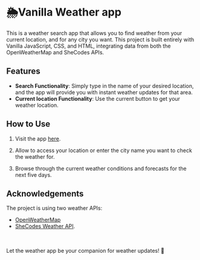 # 🌦️Vanilla Weather app

This is a weather search app that allows you to find weather from your current location, and for any city you want. This project is built entirely with Vanilla JavaScript, CSS, and HTML, integrating data from both the OpenWeatherMap and SheCodes APIs.

## Features
- **Search Functionality**: Simply type in the name of your desired location, and the app will provide you with instant weather updates for that area.
- **Current location Functionality**: Use the current button to get your weather location.
## How to Use

1.  Visit the app [here](https://main--laughing-lamport-76541e.netlify.app/).
    
2.  Allow to access your location or enter the city name you want to check the weather for.
    
3.  Browse through the current weather conditions and forecasts for the next five days.
    

## Acknowledgements

The project is using two weather APIs:
-  [OpenWeatherMap](https://openweathermap.org/api) 
- [SheCodes Weather API](https://www.shecodes.io/learn/apis/weather). 

\
\
Let the weather app be your companion for weather updates! 🌈
